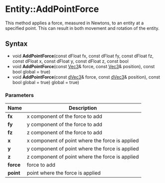 # Entity::AddPointForce #
This method applies a force, measured in Newtons, to an entity at a specified point. This can result in both movement and rotation of the entity.

## Syntax ##
- void **AddPointForce**(const dFloat fx, const dFloat fy, const dFloat fz, const dFloat x, const dFloat y, const dFloat z, const bool 
- void **AddPointForce**(const [Vec3](CPP_Vec3.md)& force, const [Vec3](CPP_Vec3.md)& position), const bool global = true)
- void **AddPointForce**(const [dVec3](CPP_dVec3.md)& force, const [dVec3](CPP_dVec3.md)& position), const bool global = true)
global = true)

### Parameters ###
| Name | Description |
| --- | --- |
| **fx** | x component of the force to add |
| **fy** | y component of the force to add |
| **fz** | z component of the force to add |
| **x** | x component of point where the force is applied |
| **y** | y component of point where the force is applied |
| **z** | z component of point where the force is applied |
| **force** | force to add |
| **point** | point where the force is applied |
